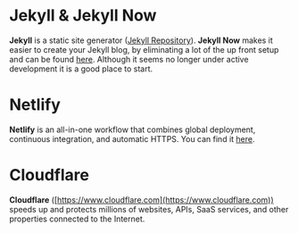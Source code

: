# Jekyll & Jekyll Now

**Jekyll** is a static site generator ([Jekyll Repository](https://github.com/jekyll/jekyll)). **Jekyll Now** makes it easier to create your Jekyll blog, by eliminating a lot of the up front setup and can be found [here](https://github.com/barryclark/jekyll-now). Although it seems no longer under active development it is a good place to start.

# Netlify

**Netlify** is an all-in-one workflow that combines global deployment, continuous integration, and automatic HTTPS. You can find it [here](https://www.netlify.com).

# Cloudflare

**Cloudflare** ([https://www.cloudflare.com](https://www.cloudflare.com)) speeds up and protects millions of websites, APIs, SaaS services, and other properties connected to the Internet.
